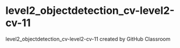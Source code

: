# level2_objectdetection_cv-level2-cv-11
level2_objectdetection_cv-level2-cv-11 created by GitHub Classroom

